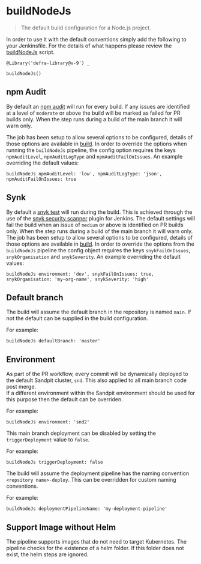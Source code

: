 # buildNodeJs

> The default build configuration for a Node.js project.

In order to use it with the default conventions simply add the following to
your Jenkinsfile.
For the details of what happens please review the
[buildNodeJs](buildNodeJs.groovy) script.

```
@Library('defra-library@v-9') _

buildNodeJs()
```

## npm Audit

By default an [npm audit](https://docs.npmjs.com/cli/audit) will run for every
build. If any issues are identified at a level of `moderate` or above the build
will be marked as failed for PR builds only. When the step runs during a build
of the main branch it will warn only.

The job has been setup to allow several options to be configured, details of
those options are available in [build](build.md). In order to override the
options when running the `buildNodeJs` pipeline, the config option requires the
keys `npmAuditLevel`, `npmAuditLogType` and `npmAuditFailOnIssues`.
An example overriding the default values:

```
buildNodeJs npmAuditLevel: 'low', npmAuditLogType: 'json', npmAuditFailOnIssues: true
```

## Synk

By default a
[snyk test](https://support.snyk.io/hc/en-us/articles/360003812578#UUID-c88e66cf-431c-9ab1-d388-a8f82991c6e0)
will run during the build. This is achieved through the use of the
[snyk security scanner](https://plugins.jenkins.io/snyk-security-scanner/)
plugin for Jenkins.
The default settings will fail the build when an issue of `medium` or above is
identified on PR builds only. When the step runs during a build of the main
branch it will warn only.
The job has been setup to allow several options to be configured, details of
those options are available in [build](build.md). In order to override the
options from the `buildNodeJs` pipeline the config object requires the keys
`snykFailOnIssues`, `snykOrganisation` and `snykSeverity`.
An example overriding the default values:

```
buildNodeJs environment: 'dev', snykFailOnIssues: true, snykOrganisation: 'my-org-name', snykSeverity: 'high'
```

## Default branch
The build will assume the default branch in the repository is named `main`.  If not the default can be supplied in the build configuration.

For example:

```
buildNodeJs defaultBranch: 'master'
```

## Environment

As part of the PR workflow, every commit will be dynamically deployed to the default Sandpit cluster, `snd`.  This also applied to all main branch code post merge.  
If a different environment within the Sandpit environment should be used for this purpose then the default can be overriden.

For example:

```
buildNodeJs environment: 'snd2'
```

This main branch deployment can be disabled by setting the `triggerDeployment` value to `false`.

For example:

```
buildNodeJs triggerDeployment: false
```

The build will assume the deployment pipeline has the naming convention `<repsitory name>-deploy`.  This can be overridden for custom naming conventions.

For example:

```
buildNodeJs deploymentPipelineName: 'my-deployment-pipeline'
```

## Support Image without Helm

The pipeline supports images that do not need to target Kubernetes. The pipeline checks for the existence of a helm folder. If this folder does not exist, the helm steps are ignored.
